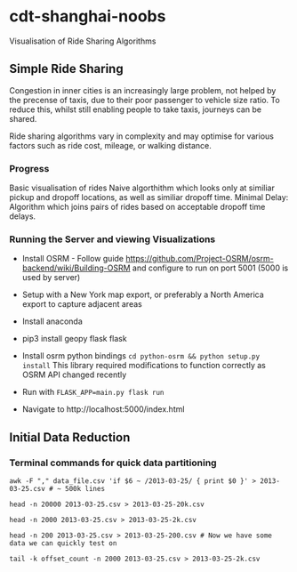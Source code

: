 # cdt-shanghai-noobs

Visualisation of Ride Sharing Algorithms

## Simple Ride Sharing 

Congestion in inner cities is an increasingly large problem, not helped by the precense of taxis, due to their poor passenger to vehicle size ratio. To reduce this, whilst still enabling people to take taxis, journeys can be shared.

Ride sharing algorithms vary in complexity and may optimise for various factors such as ride cost, mileage, or walking distance. 

### Progress

Basic visualisation of rides
Naive algorthithm which looks only at similiar pickup and dropoff locations, as well as similiar dropoff time.
Minimal Delay: Algorithm which joins pairs of rides based on acceptable dropoff time delays.

### Running the Server and viewing Visualizations

* Install OSRM - Follow guide https://github.com/Project-OSRM/osrm-backend/wiki/Building-OSRM and configure to run on port 5001 (5000 is used by server)

* Setup with a New York map export, or preferably a North America export to capture adjacent areas 

* Install anaconda

* pip3 install geopy flask flask

* Install osrm python bindings ```cd python-osrm && python setup.py install``` This library required modifications to function correctly as OSRM API changed recently

* Run with ```FLASK_APP=main.py flask run ```

* Navigate to http://localhost:5000/index.html

## Initial Data Reduction

### Terminal commands for quick data partitioning

```awk -F "," data_file.csv 'if $6 ~ /2013-03-25/ { print $0 }' > 2013-03-25.csv # ~ 500k lines```

```head -n 20000 2013-03-25.csv > 2013-03-25-20k.csv```

```head -n 2000 2013-03-25.csv > 2013-03-25-2k.csv ```

```head -n 200 2013-03-25.csv > 2013-03-25-200.csv # Now we have some data we can quickly test on```

```tail -k offset_count -n 2000 2013-03-25.csv > 2013-03-25-2k.csv ```
